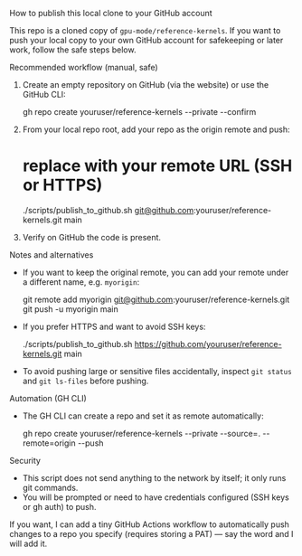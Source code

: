 How to publish this local clone to your GitHub account

This repo is a cloned copy of `gpu-mode/reference-kernels`. If you want to push your local copy to your own GitHub account for safekeeping or later work, follow the safe steps below.

Recommended workflow (manual, safe)

1) Create an empty repository on GitHub (via the website) or use the GitHub CLI:

   gh repo create youruser/reference-kernels --private --confirm

2) From your local repo root, add your repo as the origin remote and push:

   # replace with your remote URL (SSH or HTTPS)
   ./scripts/publish_to_github.sh git@github.com:youruser/reference-kernels.git main

3) Verify on GitHub the code is present.

Notes and alternatives
- If you want to keep the original remote, you can add your remote under a different name, e.g. `myorigin`:

   git remote add myorigin git@github.com:youruser/reference-kernels.git
   git push -u myorigin main

- If you prefer HTTPS and want to avoid SSH keys:

   ./scripts/publish_to_github.sh https://github.com/youruser/reference-kernels.git main

- To avoid pushing large or sensitive files accidentally, inspect `git status` and `git ls-files` before pushing.

Automation (GH CLI)
- The GH CLI can create a repo and set it as remote automatically:

   gh repo create youruser/reference-kernels --private --source=. --remote=origin --push

Security
- This script does not send anything to the network by itself; it only runs git commands.
- You will be prompted or need to have credentials configured (SSH keys or gh auth) to push.

If you want, I can add a tiny GitHub Actions workflow to automatically push changes to a repo you specify (requires storing a PAT) — say the word and I will add it.
